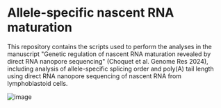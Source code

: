 # Allele-specific nascent RNA maturation

This repository contains the scripts used to perform the analyses in the manuscript "Genetic regulation of nascent RNA maturation revealed by direct RNA nanopore sequencing" (Choquet et al. Genome Res 2024), including analysis of allele-specific splicing order and poly(A) tail length using direct RNA nanopore sequencing of nascent RNA from lymphoblastoid cells.

![image](https://github.com/user-attachments/assets/e4dafb95-6887-4e3d-b92d-5d8e75ebdaea)
